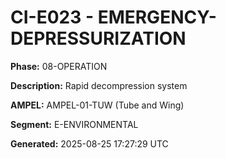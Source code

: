 # CI-E023 - EMERGENCY-DEPRESSURIZATION

**Phase:** 08-OPERATION

**Description:** Rapid decompression system

**AMPEL:** AMPEL-01-TUW (Tube and Wing)

**Segment:** E-ENVIRONMENTAL

**Generated:** 2025-08-25 17:27:29 UTC
